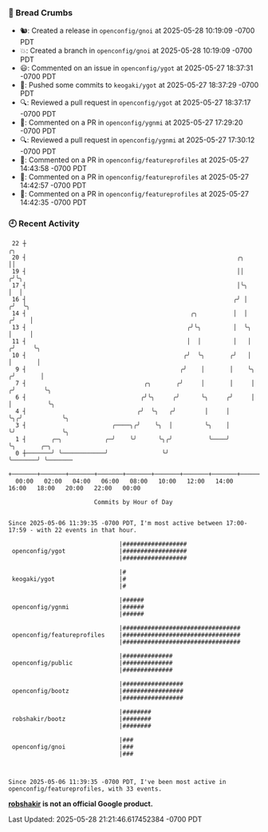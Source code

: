### 🍞 Bread Crumbs

 * 🐿: Created a release in `openconfig/gnoi` at 2025-05-28 10:19:09 -0700 PDT
 * 💥: Created a branch in `openconfig/gnoi` at 2025-05-28 10:19:09 -0700 PDT
 * 😃: Commented on an issue in `openconfig/ygot` at 2025-05-27 18:37:31 -0700 PDT
 * 🚢: Pushed some commits to `keogaki/ygot` at 2025-05-27 18:37:29 -0700 PDT
 * 🔍: Reviewed a pull request in  `openconfig/ygot` at 2025-05-27 18:37:17 -0700 PDT
 * 💬: Commented on a PR in  `openconfig/ygnmi` at 2025-05-27 17:29:20 -0700 PDT
 * 🔍: Reviewed a pull request in  `openconfig/ygnmi` at 2025-05-27 17:30:12 -0700 PDT
 * 💬: Commented on a PR in  `openconfig/featureprofiles` at 2025-05-27 14:43:58 -0700 PDT
 * 💬: Commented on a PR in  `openconfig/featureprofiles` at 2025-05-27 14:42:57 -0700 PDT
 * 💬: Commented on a PR in  `openconfig/featureprofiles` at 2025-05-27 14:42:35 -0700 PDT

### 🕘 Recent Activity
```
 22 ┼                                                                        ╭╮
 20 ┤                                                           ╭╮           ││
 19 ┤                                                           ││          ╭╯╰╮
 17 ┤                                                           │╰╮         │  │
 16 ┤                                                          ╭╯ │        ╭╯  ╰╮
 14 ┤                                              ╭╮          │  │       ╭╯    │
 13 ┤                                             ╭╯╰╮         │  ╰╮      │     │
 11 ┤                                             │  │         │   │     ╭╯     ╰╮
 10 ┤                                            ╭╯  ╰╮       ╭╯   │     │       │
  9 ┤                                           ╭╯    │       │    ╰╮   ╭╯       │
  7 ┤                                 ╭╮       ╭╯     │       │     │  ╭╯        ╰╮
  6 ┤                                ╭╯╰╮     ╭╯      ╰╮     ╭╯     │  │          ╰╮
  4 ┤                               ╭╯  ╰╮   ╭╯        │     │      ╰╮╭╯           ╰╮
  3 ┤                        ╭────╮╭╯    ╰╮  │         ╰╮    │       ╰╯             ╰╮
  1 ┤       ╭─╮            ╭─╯    ╰╯      ╰╮╭╯          ╰────╯                       ╰╮       ╭─╮
  0 ┼───────╯ ╰────────────╯               ╰╯                                         ╰───────╯ ╰───────
    +───────+───────+───────+───────+───────+───────+───────+───────+───────+───────+───────+───────+────
  00:00   02:00   04:00   06:00   08:00   10:00   12:00   14:00   16:00   18:00   20:00   22:00   00:00   

						Commits by Hour of Day


Since 2025-05-06 11:39:35 -0700 PDT, I'm most active between 17:00-17:59 - with 22 events in that hour.

```



```
                               |##################
 openconfig/ygot               |##################
                               |##################

                               |#
 keogaki/ygot                  |#
                               |#

                               |######
 openconfig/ygnmi              |######
                               |######

                               |#################################
 openconfig/featureprofiles    |#################################
                               |#################################

                               |##############
 openconfig/public             |##############
                               |##############

                               |#################
 openconfig/bootz              |#################
                               |#################

                               |########
 robshakir/bootz               |########
                               |########

                               |###
 openconfig/gnoi               |###
                               |###



Since 2025-05-06 11:39:35 -0700 PDT, I've been most active in openconfig/featureprofiles, with 33 events.

```
**[robshakir](mailto:robjs@google.com) is not an official Google product.**  


Last Updated: 2025-05-28 21:21:46.617452384 -0700 PDT
